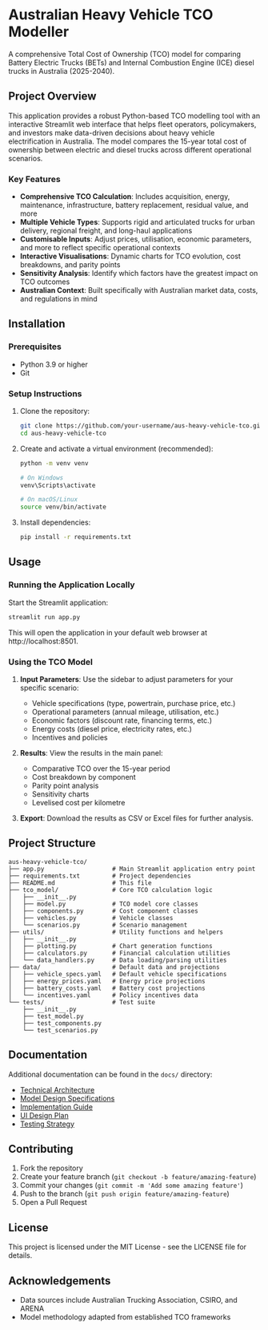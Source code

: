 # Australian Heavy Vehicle TCO Modeller

A comprehensive Total Cost of Ownership (TCO) model for comparing Battery Electric Trucks (BETs) and Internal Combustion Engine (ICE) diesel trucks in Australia (2025-2040).

## Project Overview

This application provides a robust Python-based TCO modelling tool with an interactive Streamlit web interface that helps fleet operators, policymakers, and investors make data-driven decisions about heavy vehicle electrification in Australia. The model compares the 15-year total cost of ownership between electric and diesel trucks across different operational scenarios.

### Key Features

- **Comprehensive TCO Calculation**: Includes acquisition, energy, maintenance, infrastructure, battery replacement, residual value, and more
- **Multiple Vehicle Types**: Supports rigid and articulated trucks for urban delivery, regional freight, and long-haul applications
- **Customisable Inputs**: Adjust prices, utilisation, economic parameters, and more to reflect specific operational contexts
- **Interactive Visualisations**: Dynamic charts for TCO evolution, cost breakdowns, and parity points
- **Sensitivity Analysis**: Identify which factors have the greatest impact on TCO outcomes
- **Australian Context**: Built specifically with Australian market data, costs, and regulations in mind

## Installation

### Prerequisites

- Python 3.9 or higher
- Git

### Setup Instructions

1. Clone the repository:
   ```bash
   git clone https://github.com/your-username/aus-heavy-vehicle-tco.git
   cd aus-heavy-vehicle-tco
   ```

2. Create and activate a virtual environment (recommended):
   ```bash
   python -m venv venv
   
   # On Windows
   venv\Scripts\activate
   
   # On macOS/Linux
   source venv/bin/activate
   ```

3. Install dependencies:
   ```bash
   pip install -r requirements.txt
   ```

## Usage

### Running the Application Locally

Start the Streamlit application:

```bash
streamlit run app.py
```

This will open the application in your default web browser at http://localhost:8501.

### Using the TCO Model

1. **Input Parameters**: Use the sidebar to adjust parameters for your specific scenario:
   - Vehicle specifications (type, powertrain, purchase price, etc.)
   - Operational parameters (annual mileage, utilisation, etc.)
   - Economic factors (discount rate, financing terms, etc.)
   - Energy costs (diesel price, electricity rates, etc.)
   - Incentives and policies

2. **Results**: View the results in the main panel:
   - Comparative TCO over the 15-year period
   - Cost breakdown by component
   - Parity point analysis
   - Sensitivity charts
   - Levelised cost per kilometre

3. **Export**: Download the results as CSV or Excel files for further analysis.

## Project Structure

```
aus-heavy-vehicle-tco/
├── app.py                   # Main Streamlit application entry point
├── requirements.txt         # Project dependencies
├── README.md                # This file
├── tco_model/               # Core TCO calculation logic
│   ├── __init__.py
│   ├── model.py             # TCO model core classes
│   ├── components.py        # Cost component classes
│   ├── vehicles.py          # Vehicle classes
│   └── scenarios.py         # Scenario management
├── utils/                   # Utility functions and helpers
│   ├── __init__.py
│   ├── plotting.py          # Chart generation functions
│   ├── calculators.py       # Financial calculation utilities
│   └── data_handlers.py     # Data loading/parsing utilities
├── data/                    # Default data and projections
│   ├── vehicle_specs.yaml   # Default vehicle specifications
│   ├── energy_prices.yaml   # Energy price projections
│   ├── battery_costs.yaml   # Battery cost projections
│   └── incentives.yaml      # Policy incentives data
└── tests/                   # Test suite
    ├── __init__.py
    ├── test_model.py
    ├── test_components.py
    └── test_scenarios.py
```

## Documentation

Additional documentation can be found in the `docs/` directory:

- [Technical Architecture](docs/architecture.md)
- [Model Design Specifications](docs/model_design.md)
- [Implementation Guide](docs/implementation_guide.md)
- [UI Design Plan](docs/ui_design.md)
- [Testing Strategy](docs/testing.md)

## Contributing

1. Fork the repository
2. Create your feature branch (`git checkout -b feature/amazing-feature`)
3. Commit your changes (`git commit -m 'Add some amazing feature'`)
4. Push to the branch (`git push origin feature/amazing-feature`)
5. Open a Pull Request

## License

This project is licensed under the MIT License - see the LICENSE file for details.

## Acknowledgements

- Data sources include Australian Trucking Association, CSIRO, and ARENA
- Model methodology adapted from established TCO frameworks
